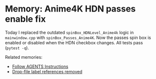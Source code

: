# Memory: Anime4K HDN passes enable fix

Today I replaced the outdated `spinBox_HDNLevel_Anime4k` logic in `mainwindow.cpp` with `spinBox_Passes_Anime4K`. Now the passes spin box is enabled or disabled when the HDN checkbox changes. All tests pass (`pytest -q`).

Related memories:
- [Follow AGENTS Instructions](2025-06-18-run-tests-patch-agents.md)
- [Drop-file label references removed](2025-06-18T085248Z-drop-file-label-removal.md)
